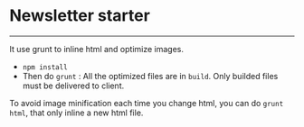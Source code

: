# Newsletter starter
---

It use grunt to inline html and optimize images.  
- `npm install`
- Then do `grunt` : All the optimized files are in `build`. Only builded files must be delivered to client.  

To avoid image minification each time you change html, you can do `grunt html`, that only inline a new html file.



